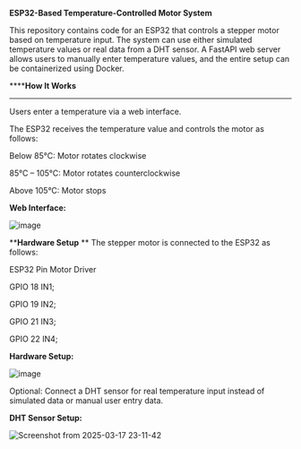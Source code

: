**ESP32-Based Temperature-Controlled Motor System**

This repository contains code for an ESP32 that controls a stepper motor based on temperature input. The system can use either simulated temperature values or real data from a DHT sensor. A FastAPI web server allows users to manually enter temperature values, and the entire setup can be containerized using Docker.

******How It Works**
****
Users enter a temperature via a web interface.

The ESP32 receives the temperature value and controls the motor as follows:

Below 85°C: Motor rotates clockwise 

85°C – 105°C: Motor rotates counterclockwise 

Above 105°C: Motor stops 

**Web Interface:**

![image](https://github.com/user-attachments/assets/fe2209f6-5285-45cd-8aa6-0631b2bdd0c6)


****Hardware Setup**
**
The stepper motor is connected to the ESP32 as follows:

ESP32 Pin	Motor Driver

GPIO 18	IN1;

GPIO 19	IN2;

GPIO 21	IN3;

GPIO 22	IN4;

**Hardware Setup:**

![image](https://github.com/user-attachments/assets/a6207c3f-392f-4051-bc4c-024d451ee05f)


Optional: Connect a DHT sensor for real temperature input instead of simulated data or manual user entry data.

**DHT Sensor Setup:**

![Screenshot from 2025-03-17 23-11-42](https://github.com/user-attachments/assets/e4469bde-c518-4ca1-b281-0471945045d0)




